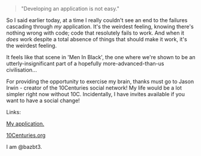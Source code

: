 > "Developing an application is not easy."

So I said earlier today, at a time I really couldn't see an end to the failures cascading through *my* application.  It's the weirdest feeling, knowing there's nothing wrong with code; code that resolutely fails to work.  And when it *does* work despite a total absence of things that should make it work, it's the weirdest feeling.

It feels like that scene in 'Men In Black', the one where we're shown to be an utterly-insignificant part of a hopefully more-advanced-than-us civilisation...

For providing the opportunity to exercise my brain, thanks must go to Jason Irwin - creator of the 10Centuries social network!  My life would be a lot simpler right now without 10C.  Incidentally, I have invites available if you want to have a social change!

Links:

[My application.](https://github.com/bazbt3/10cbazbt3#what-is-10cbazbt3)

[10Centuries.org](https://10centuries.org/)

I am @bazbt3.
